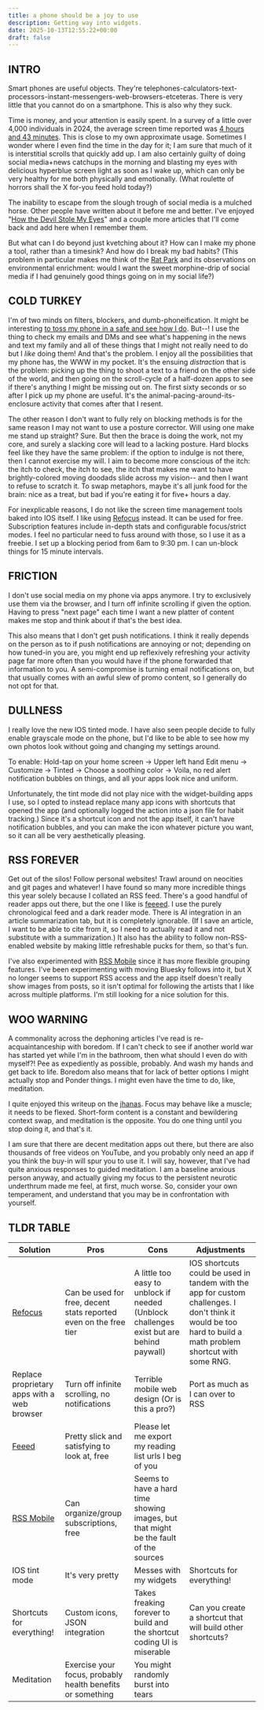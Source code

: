 ```yaml
---
title: a phone should be a joy to use
description: Getting way into widgets.
date: 2025-10-13T12:55:22+00:00
draft: false
---
```

## INTRO

Smart phones are useful objects. They're telephones-calculators-text-processors-instant-messengers-web-browsers-etceteras. There is very little that you cannot do on a smartphone.  This is also why they suck. 

Time is money, and your attention is easily spent.  In a survey of a little over 4,000 individuals in 2024, the average screen time reported was [4 hours and 43 minutes](https://prioridata.com/data/smartphone-usage-statistics/). This is close to my own approximate usage. Sometimes I wonder where I even find the time in the day for it; I am sure that much of it is interstitial scrolls that quickly add up. I am also certainly guilty of doing social media+news catchups in the morning and blasting my eyes with delicious hyperblue screen light as soon as I wake up, which can only be very healthy for me both physically and emotionally. (What roulette of horrors shall the X for-you feed hold today?)

The inability to escape from the slough trough of social media is a mulched horse. Other people have written about it before me and better. I've enjoyed "[How the Devil Stole My Eyes](https://youngvulgarian.substack.com/p/how-the-devil-stole-my-eyes)" and a couple more articles that I'll come back and add here when I remember them.

But what can I do beyond just kvetching about it? How can I make my phone a tool, rather than a timesink? And how do I break my bad habits? (This problem in particular makes me think of the [Rat Park](https://link.springer.com/article/10.1007/BF00431995) and its observations on environmental enrichment: would I want the sweet morphine-drip of social media if I had genuinely good things going on in my social life?)

## COLD TURKEY

I'm of two minds on filters, blockers, and dumb-phoneification.  It might be interesting [to toss my phone in a safe and see how I do](https://www.youtube.com/watch?v=nnsyGSTKlw0). But--! I use the thing to check my emails and DMs and see what's happening in the news and text my family and all of these things that I might not really need to do but I *like* doing them! And that's the problem. I enjoy all the possibilities that my phone has, the WWW in my pocket. It's the ensuing *distraction* that is the problem: picking up the thing to shoot a text to a friend on the other side of the world, and then going on the scroll-cycle of a half-dozen apps to see if there's anything I might be missing out on. The first sixty seconds or so after I pick up my phone are useful. It's the animal-pacing-around-its-enclosure activity that comes after that I resent.

The other reason I don't want to fully rely on blocking methods is for the same reason I may not want to use a posture corrector. Will using one make me stand up straight? Sure. But then the brace is doing the work, not my core, and surely a slacking core will lead to a lacking posture. Hard blocks feel like they have the same problem: if the option to indulge is not there, then I cannot exercise my will. I aim to become more conscious of the itch: the itch to check, the itch to see, the itch that makes me want to have brightly-colored moving doodads slide across my vision-- and then I want to refuse to scratch it. To swap metaphors, maybe it's all junk food for the brain: nice as a treat, but bad if you're eating it for five+ hours a day.

For inexplicable reasons, I do not like the screen time management tools baked into IOS itself. I like using [Refocus](https://apps.apple.com/us/app/refocus-app-blocker-limits/id1645639057) instead. It can be used for free. Subscription features include in-depth stats and configurable focus/strict modes. I feel no particular need to fuss around with those, so I use it as a freebie. I set up a blocking period from 6am to 9:30 pm.  I can un-block things for 15 minute intervals.

## FRICTION

I don't use social media on my phone via apps anymore. I try to exclusively use them via the browser, and I turn off infinite scrolling if given the option. Having to press "next page" each time I want a new platter of content makes me stop and think about if that's the best idea.

This also means that I don't get push notifications. I think it really depends on the person as to if push notifications are annoying or not; depending on how tuned-in you are, you might end up reflexively refreshing your activity page far more often than you would have if the phone forwarded that information to you. A semi-compromise is turning email notifications on, but that usually comes with an awful slew of promo content, so I generally do not opt for that.

## DULLNESS

I really love the new IOS tinted mode. I have also seen people decide to fully enable grayscale mode on the phone, but I'd like to be able to see how my own photos look without going and changing my settings around.

To enable: Hold-tap on your home screen → Upper left hand Edit menu → Customize → Tinted → Choose a soothing color → Voila, no red alert notification bubbles on things, and all your apps look nice and uniform. 

Unfortunately, the tint mode did not play nice with the widget-building apps I use, so I opted to instead replace many app icons with shortcuts that opened the app (and optionally logged the action into a json file for habit tracking.) Since it's a shortcut icon and not the app itself, it can't have notification bubbles, and you can make the icon whatever picture you want, so it can all be very aesthetically pleasing.

## RSS FOREVER

Get out of the silos! Follow personal websites! Trawl around on neocities and git pages and whatever! I have found so many more incredible things this year solely because I collated an RSS feed. There's a good handful of reader apps out there, but the one I like is [feeeed](https://feeeed.nateparrott.com/). I use the purely chronological feed and a dark reader mode. There is AI integration in an article summarization tab, but it is completely ignorable.  (If I save an article, I want to be able to cite from it, so I need to actually read it and not substitute with a summarization.) It also has the ability to follow non-RSS-enabled website by making little refreshable pucks for them, so that's fun.

I've also experimented with [RSS Mobile](https://apps.apple.com/us/app/rss-mobile/id533007246) since it has more flexible grouping features. I've been experimenting with moving Bluesky follows into it, but X no longer seems to support RSS access and the app itself doesn't really show images from posts, so it isn't optimal for following the artists that I like across multiple platforms. I'm still looking for a nice solution for this.

## WOO WARNING

A commonality across the dephoning articles I've read is re-acquaintanceship with boredom. If I can't check to see if another world war has started yet while I'm in the bathroom, then what should I even do with myself?! Pee as expediently as possible, probably. And wash my hands and get back to life. Boredom also means that for lack of better options I might actually stop and Ponder things. I might even have the time to do, like, meditation. 

I quite enjoyed this writeup on the [jhanas](https://nadia.xyz/jhanas#jhanas-are-learned-by-doing-not-reading). Focus may behave like a muscle; it needs to be flexed. Short-form content is a constant and bewildering context swap, and meditation is the opposite. You do one thing until you stop doing it, and that's it. 

I am sure that there are decent meditation apps out there, but there are also thousands of free videos on YouTube, and you probably only need an app if you think the buy-in will spur you to use it. I will say, however, that I've had quite anxious responses to guided meditation. I am a baseline anxious person anyway, and actually giving my focus to the persistent neurotic underthrum made me feel, at first, much worse. So, consider your own temperament, and understand that you may be in confrontation with yourself.
## TLDR TABLE

| Solution                                                                         | Pros                                                              | Cons                                                                                     | Adjustments                                                                                                                                                  |
| -------------------------------------------------------------------------------- | ----------------------------------------------------------------- | ---------------------------------------------------------------------------------------- | ------------------------------------------------------------------------------------------------------------------------------------------------------------ |
| [Refocus](https://apps.apple.com/us/app/refocus-app-blocker-limits/id1645639057) | Can be used for free, decent stats reported even on the free tier | A little too easy to unblock if needed (Unblock challenges exist but are behind paywall) | IOS shortcuts could be used in tandem with the app for custom challenges. I don't think it would be too hard to build a math problem shortcut with some RNG. |
| Replace proprietary apps with a web browser                                      | Turn off infinite scrolling, no notifications                     | Terrible mobile web design (Or is this a pro?)                                           | Port as much as I can over to RSS                                                                                                                            |
| [Feeed](https://feeeed.nateparrott.com/)                                         | Pretty slick and satisfying to look at, free                      | Please let me export my reading list urls I beg of you                                   |                                                                                                                                                              |
| [RSS Mobile](https://apps.apple.com/us/app/rss-mobile/id533007246)               | Can organize/group subscriptions, free                            | Seems to have a hard time showing images, but that might be the fault of the sources     |                                                                                                                                                              |
| IOS tint mode                                                                    | It's very pretty                                                  | Messes with my widgets                                                                   | Shortcuts for everything!                                                                                                                                    |
| Shortcuts for everything!                                                        | Custom icons, JSON integration                                    | Takes freaking forever to build and the shortcut coding UI is miserable                  | Can you create a shortcut that will build other shortcuts?                                                                                                   |
| Meditation                                                                       | Exercise your focus, probably health benefits or something        | You might randomly burst into tears                                                      |                                                                                                                                                              |

